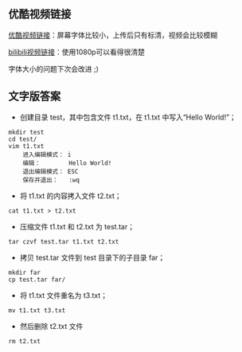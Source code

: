 ## 优酷视频链接
[优酷视频链接](https://v.youku.com/v_show/id_XNDEwNjU3MTYzMg==.html?spm=a2h3j.8428770.3416059.1)：屏幕字体比较小，上传后只有标清，视频会比较模糊

[bilibili视频链接](https://www.bilibili.com/video/av46989784)：使用1080p可以看得很清楚

字体大小的问题下次会改进 ;)

## 文字版答案
- 创建目录 test，其中包含文件 t1.txt，在 t1.txt 中写入“Hello World!”；
```linux
mkdir test
cd test/
vim t1.txt
    进入编辑模式： i
    编辑：        Hello World!
    退出编辑模式： ESC
    保存并退出：   :wq
```
- 将 t1.txt 的内容拷入文件 t2.txt；
```linux
cat t1.txt > t2.txt
```
- 压缩文件 t1.txt 和 t2.txt 为 test.tar；
```linux
tar czvf test.tar t1.txt t2.txt
```
- 拷贝 test.tar 文件到 test 目录下的子目录 far；
```linux
mkdir far
cp test.tar far/
```
- 将 t1.txt 文件重名为 t3.txt；
```linux
mv t1.txt t3.txt
```
- 然后删除 t2.txt 文件
```linux
rm t2.txt
```